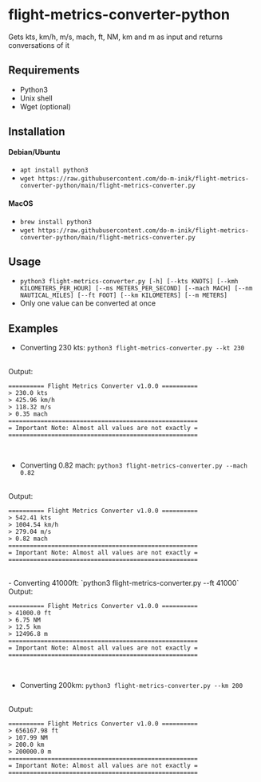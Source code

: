 # flight-metrics-converter-python
Gets kts, km/h, m/s, mach, ft, NM, km and m as input and returns conversations of it

## Requirements
- Python3
- Unix shell
- Wget (optional)

## Installation
#### Debian/Ubuntu
- `apt install python3`
- `wget https://raw.githubusercontent.com/do-m-inik/flight-metrics-converter-python/main/flight-metrics-converter.py`

#### MacOS
- `brew install python3`
- `wget https://raw.githubusercontent.com/do-m-inik/flight-metrics-converter-python/main/flight-metrics-converter.py`

## Usage
- `python3 flight-metrics-converter.py [-h] [--kts KNOTS] [--kmh KILOMETERS_PER_HOUR] [--ms METERS_PER_SECOND] [--mach MACH] [--nm NAUTICAL_MILES] [--ft FOOT] [--km KILOMETERS] [--m METERS]`
- Only one value can be converted at once

## Examples
- Converting 230 kts: `python3 flight-metrics-converter.py --kt 230`
<br />
Output:

    ========== Flight Metrics Converter v1.0.0 ==========
    > 230.0 kts
    > 425.96 km/h
    > 118.32 m/s
    > 0.35 mach
    =====================================================
    = Important Note: Almost all values are not exactly =
    =====================================================

<br />

- Converting 0.82 mach: `python3 flight-metrics-converter.py --mach 0.82`
<br />
Output:

    ========== Flight Metrics Converter v1.0.0 ==========
    > 542.41 kts
    > 1004.54 km/h
    > 279.04 m/s
    > 0.82 mach
    =====================================================
    = Important Note: Almost all values are not exactly =
    =====================================================
  
<br />
- Converting 41000ft: `python3 flight-metrics-converter.py --ft 41000`
<br />
Output:

    ========== Flight Metrics Converter v1.0.0 ==========
    > 41000.0 ft
    > 6.75 NM
    > 12.5 km
    > 12496.8 m
    =====================================================
    = Important Note: Almost all values are not exactly =
    =====================================================

<br />

- Converting 200km: `python3 flight-metrics-converter.py --km 200`
<br />
Output:

    ========== Flight Metrics Converter v1.0.0 ==========
    > 656167.98 ft
    > 107.99 NM
    > 200.0 km
    > 200000.0 m
    =====================================================
    = Important Note: Almost all values are not exactly =
    =====================================================
